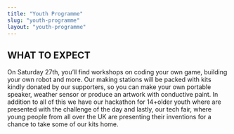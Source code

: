 ```yaml
---
title: "Youth Programme"
slug: "youth-programme"
layout: "youth-programme"
---
```


<h2>WHAT TO EXPECT</h2>

<p>On Saturday 27th, you’ll find workshops on coding your own game, building your own robot and more. Our making stations will be packed with kits kindly donated by our supporters, so you can make your own portable speaker, weather sensor or produce an artwork with conductive paint. In addition to all of this we have our hackathon for 14+older youth where are presented with the challenge of the day and lastly, our tech fair, where young people from all over the UK are presenting their inventions for a chance to take some of our kits home.</p>
